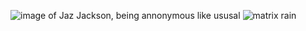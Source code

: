 ![image of Jaz Jackson, being annonymous like ususal](https://cdn.discordapp.com/attachments/650564764820439085/658142487507894272/JPEG_20191220_215953.jpg)
![matrix rain](https://upload.wikimedia.org/wikipedia/commons/c/cc/Digital_rain_animation_medium_letters_shine.gif)

